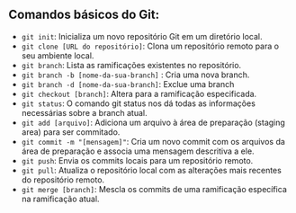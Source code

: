     
## Comandos básicos do Git:

- `git init`: Inicializa um novo repositório Git em um diretório local.
- `git clone [URL do repositório]`: Clona um repositório remoto para o seu ambiente local.
- `git branch`: Lista as ramificações existentes no repositório.
- `git branch -b [nome-da-sua-branch]` : Cria uma nova branch.
- `git branch -d [nome-da-sua-branch]`: Exclue uma branch
- `git checkout [branch]`: Altera para a ramificação especificada.
- `git status`: O comando git status nos dá todas as informações necessárias sobre a branch atual.
- `git add [arquivo]`: Adiciona um arquivo à área de preparação (staging area) para ser commitado.
- `git commit -m "[mensagem]"`: Cria um novo commit com os arquivos da área de preparação e associa uma mensagem descritiva a ele.
- `git push`: Envia os commits locais para um repositório remoto.
- `git pull`: Atualiza o repositório local com as alterações mais recentes do repositório remoto.
- `git merge [branch]`: Mescla os commits de uma ramificação específica na ramificação atual.

